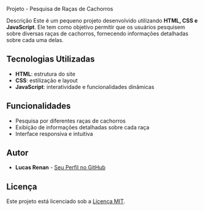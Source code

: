  Projeto - Pesquisa de Raças de Cachorros

 Descrição
Este é um pequeno projeto desenvolvido utilizando **HTML, CSS e JavaScript**. Ele tem como objetivo permitir que os usuários pesquisem sobre diversas raças de cachorros, fornecendo informações detalhadas sobre cada uma delas.

## Tecnologias Utilizadas
- **HTML**: estrutura do site
- **CSS**: estilização e layout
- **JavaScript**: interatividade e funcionalidades dinâmicas



## Funcionalidades
- Pesquisa por diferentes raças de cachorros
- Exibição de informações detalhadas sobre cada raça
- Interface responsiva e intuitiva



## Autor
- **Lucas Renan** - [Seu Perfil no GitHub](https://github.com/seu-usuario)

## Licença
Este projeto está licenciado sob a [Licença MIT](LICENSE).

